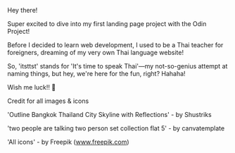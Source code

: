 Hey there!

Super excited to dive into my first landing page project with the Odin Project!

Before I decided to learn web development, I used to be a Thai teacher for foreigners, dreaming of my very own Thai language website!

So, 'itsttst' stands for 'It's time to speak Thai'—my not-so-genius attempt at naming things, but hey, we're here for the fun, right? Hahaha!

Wish me luck!! 🚀


Credit for all images & icons

'Outline Bangkok Thailand City Skyline with Reflections' - by Shustriks

'two people are talking two person set collection flat 5' - by canvatemplate

'All icons' - by Freepik (www.freepik.com)